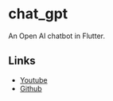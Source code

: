# chat_gpt

An Open AI chatbot in  Flutter.

## Links
- [Youtube](https://www.youtube.com/watch?v=i8TE4BmG3l4&list=PL333BSi_KSQ_AqZQR98tAjxcXYMmPyr8E&index=2&ab_channel=CodingwithHadi)
- [Github](https://github.com/hadikachmar3/chatGPT_flutter_course/)